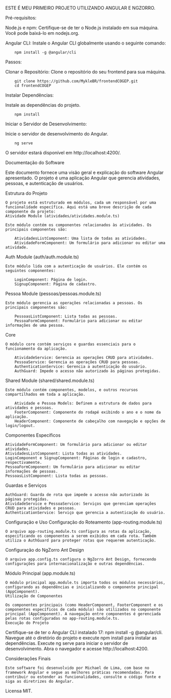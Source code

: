 ESTE É MEU PRIMEIRO PROJETO UTILIZANDO ANGULAR E NGZORRO.

Pré-requisitos:

  Node.js e npm:
  Certifique-se de ter o Node.js instalado em sua máquina. Você pode baixá-lo em nodejs.org.

  Angular CLI:
  Instale o Angular CLI globalmente usando o seguinte comando:

        npm install -g @angular/cli

Passos:

  Clonar o Repositório:
  Clone o repositório do seu frontend para sua máquina.

        git clone https://github.com/MykleBR/frontendCOGEP.git
        cd frontendCOGEP

Instalar Dependências:

  Instale as dependências do projeto.
  
        npm install

Iniciar o Servidor de Desenvolvimento:

  Inicie o servidor de desenvolvimento do Angular.
  
        ng serve

O servidor estará disponível em http://localhost:4200/.


Documentação do Software

Este documento fornece uma visão geral e explicação do software Angular apresentado. O projeto é uma aplicação Angular que gerencia atividades, pessoas, e autenticação de usuários.


Estrutura do Projeto
    
    O projeto está estruturado em módulos, cada um responsável por uma funcionalidade específica. Aqui está uma breve descrição de cada componente do projeto:
    Atividade Module (atividades/atividades.module.ts)

    Este módulo contém os componentes relacionados às atividades. Os principais componentes são:

        AtividadesListComponent: Uma lista de todas as atividades.
        AtividadeFormComponent: Um formulário para adicionar ou editar uma atividade.

Auth Module (auth/auth.module.ts)

    Este módulo lida com a autenticação de usuários. Ele contém os seguintes componentes:

        LoginComponent: Página de login.
        SignupComponent: Página de cadastro.

Pessoa Module (pessoas/pessoas.module.ts)

    Este módulo gerencia as operações relacionadas a pessoas. Os principais componentes são:

        PessoasListComponent: Lista todas as pessoas.
        PessoaFormComponent: Formulário para adicionar ou editar informações de uma pessoa.

Core

    O módulo core contém serviços e guardas essenciais para o funcionamento da aplicação.

        AtividadeService: Gerencia as operações CRUD para atividades.
        PessoaService: Gerencia as operações CRUD para pessoas.
        AuthenticationService: Gerencia a autenticação do usuário.
        AuthGuard: Impede o acesso não autorizado às páginas protegidas.

Shared Module (shared/shared.module.ts)

    Este módulo contém componentes, modelos, e outros recursos compartilhados em toda a aplicação.

        Atividade e Pessoa Models: Definem a estrutura de dados para atividades e pessoas.
        FooterComponent: Componente do rodapé exibindo o ano e o nome da aplicação.
        HeaderComponent: Componente de cabeçalho com navegação e opções de login/logout.

Componentes Específicos

    AtividadeFormComponent: Um formulário para adicionar ou editar atividades.
    AtividadesListComponent: Lista todas as atividades.
    LoginComponent e SignupComponent: Páginas de login e cadastro, respectivamente.
    PessoaFormComponent: Um formulário para adicionar ou editar informações de pessoas.
    PessoasListComponent: Lista todas as pessoas.

Guardas e Serviços

    AuthGuard: Guarda de rota que impede o acesso não autorizado às páginas protegidas.
    AtividadeService e PessoaService: Serviços que gerenciam operações CRUD para atividades e pessoas.
    AuthenticationService: Serviço que gerencia a autenticação do usuário.

Configuração e Uso
    Configuração do Roteamento (app-routing.module.ts)

    O arquivo app-routing.module.ts configura as rotas da aplicação, especificando os componentes a serem exibidos em cada rota. Também utiliza o AuthGuard para proteger rotas que requerem autenticação.

Configuração do NgZorro Ant Design

    O arquivo app.config.ts configura o NgZorro Ant Design, fornecendo configurações para internacionalização e outras dependências.

Módulo Principal (app.module.ts)

    O módulo principal app.module.ts importa todos os módulos necessários, configurando as dependências e inicializando o componente principal (AppComponent).
    Utilização de Componentes

    Os componentes principais (como HeaderComponent, FooterComponent e os componentes específicos de cada módulo) são utilizados no componente principal (AppComponent). A navegação entre componentes é gerenciada pelas rotas configuradas no app-routing.module.ts.
    Execução do Projeto

Certifique-se de ter o Angular CLI instalado 17: npm install -g @angular/cli.
Navegue até o diretório do projeto e execute npm install para instalar as dependências.
Execute ng serve para iniciar o servidor de desenvolvimento.
Abra o navegador e acesse http://localhost:4200.

Considerações Finais

    Este software foi desenvolvido por Michael de Lima, com base no framework Angular e segue as melhores práticas recomendadas. Para contribuir ou estender as funcionalidades, consulte o código fonte e siga as diretrizes do Angular.

Licensa MIT.
